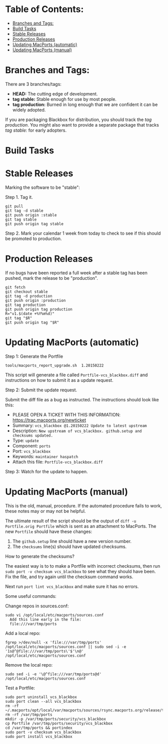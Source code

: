 Table of Contents:
==================

-	[Branches and Tags:](#branches-and-tags)
-	[Build Tasks](#build-tasks)
-	[Stable Releases](#stable-releases)
-	[Production Releases](#production-releases)
-	[Updating MacPorts (automatic)](#updating-macports-automatic)
-	[Updating MacPorts (manual)](#updating-macports-manual)

Branches and Tags:
==================

There are 3 branches/tags:

-	**HEAD:** The cutting edge of development.
-	**tag stable:** Stable enough for use by most people.
-	**tag production:** Burned in long enough that we are confident it can be widely adopted.

If you are packaging Blackbox for distribution, you should track the *tag production*. You might also want to provide a separate package that tracks *tag stable:* for early adopters.

Build Tasks
===========

Stable Releases
===============

Marking the software to be "stable":

Step 1. Tag it.

```
git pull
git tag -d stable
git push origin :stable
git tag stable
git push origin tag stable
```

Step 2. Mark your calendar 1 week from today to check to see if this should be promoted to production.

Production Releases
===================

If no bugs have been reported a full week after a stable tag has been pushed, mark the release to be "production".

```
git fetch
git checkout stable
git tag -d production
git push origin :production
git tag production
git push origin tag production
R="v1.$(date +%Y%m%d)"
git tag "$R"
git push origin tag "$R"
```

Updating MacPorts (automatic)
=============================

Step 1: Generate the Portfile

```
tools/macports_report_upgrade.sh  1.20150222
```

This script will generate a file called `Portfile-vcs_blackbox.diff` and instructions on how to submit it as a update request.

Step 2: Submit the update request.

Submit the diff file as a bug as instructed. The instructions should look like this:

-	PLEASE OPEN A TICKET WITH THIS INFORMATION: https://trac.macports.org/newticket
-	Summary: `vcs_blackbox @1.20150222 Update to latest upstream`
-	Description: `New upstream of vcs_blackbox.
	github.setup and checksums updated.`
-	Type: `update`
-	Component: `ports`
-	Port: `vcs_blackbox`
-	Keywords: `maintainer haspatch`
-	Attach this file: `Portfile-vcs_blackbox.diff`

Step 3: Watch for the update to happen.

Updating MacPorts (manual)
==========================

This is the old, manual, procedure. If the automated procedure fails to work, these notes may or may not be helpful.

The ultimate result of the script should be the output of `diff -u Portfile.orig Portfile` which is sent as an attachment to MacPorts. The new `Portfile` should have these changes:

1.	The `github.setup` line should have a new version number.
2.	The `checksums` line(s) should have updated checksums.

How to generate the checksums?

The easiest way is to to make a Portfile with incorrect checksums, then run `sudo port -v checksum vcs_blackbox` to see what they should have been. Fix the file, and try again until the checksum command works.

Next run `port lint vcs_blackbox` and make sure it has no errors.

Some useful commands:

Change repos in sources.conf:

```
sudo vi /opt/local/etc/macports/sources.conf
  Add this line early in the file:
  file:///var/tmp/ports
```

Add a local repo:

```
fgrep >/dev/null -x 'file:///var/tmp/ports' /opt/local/etc/macports/sources.conf || sudo sed -i -e '1s@^@file:///var/tmp/ports\'$'\n@' /opt/local/etc/macports/sources.conf
```

Remove the local repo:

```
sudo sed -i -e '\@^file:///var/tmp/ports@d' /opt/local/etc/macports/sources.conf
```

Test a Portfile:

```
sudo port uninstall vcs_blackbox
sudo port clean --all vcs_blackbox
rm -rf ~/.macports/opt/local/var/macports/sources/rsync.macports.org/release/tarballs/ports/security/vcs_blackbox/
rm -rf /var/tmp/ports
mkdir -p /var/tmp/ports/security/vcs_blackbox
cp Portfile /var/tmp/ports/security/vcs_blackbox
cd /var/tmp/ports && portindex
sudo port -v checksum vcs_blackbox
sudo port install vcs_blackbox
```
